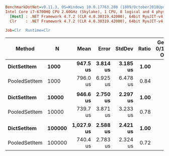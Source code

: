 ``` ini

BenchmarkDotNet=v0.11.3, OS=Windows 10.0.17763.288 (1809/October2018Update/Redstone5)
Intel Core i7-6700HQ CPU 2.60GHz (Skylake), 1 CPU, 8 logical and 4 physical cores
  [Host] : .NET Framework 4.7.2 (CLR 4.0.30319.42000), 64bit RyuJIT-v4.7.3260.0
  Clr    : .NET Framework 4.7.2 (CLR 4.0.30319.42000), 64bit RyuJIT-v4.7.3260.0

Job=Clr  Runtime=Clr  

```
|        Method |      N |       Mean |    Error |   StdDev | Ratio | Gen 0/1k Op | Gen 1/1k Op | Gen 2/1k Op | Allocated Memory/Op |
|-------------- |------- |-----------:|---------:|---------:|------:|------------:|------------:|------------:|--------------------:|
|   **DictSetItem** |   **1000** |   **947.5 us** | **3.814 us** | **3.185 us** |  **1.00** |           **-** |           **-** |           **-** |                   **-** |
| PooledSetItem |   1000 |   796.0 us | 6.925 us | 6.478 us |  0.84 |           - |           - |           - |                   - |
|               |        |            |          |          |       |             |             |             |                     |
|   **DictSetItem** |  **10000** |   **946.6 us** | **2.750 us** | **2.297 us** |  **1.00** |           **-** |           **-** |           **-** |                   **-** |
| PooledSetItem |  10000 |   739.7 us | 3.871 us | 3.233 us |  0.78 |           - |           - |           - |                   - |
|               |        |            |          |          |       |             |             |             |                     |
|   **DictSetItem** | **100000** | **1,027.9 us** | **2.588 us** | **2.421 us** |  **1.00** |           **-** |           **-** |           **-** |                   **-** |
| PooledSetItem | 100000 |   740.4 us | 2.783 us | 2.324 us |  0.72 |           - |           - |           - |                   - |
